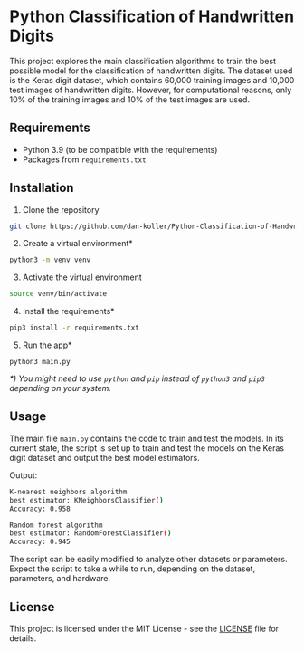 # Python Classification of Handwritten Digits

This project explores the main classification algorithms to train the best possible model for the classification of handwritten digits. The dataset used is the Keras digit dataset, which contains 60,000 training images and 10,000 test images of handwritten digits. However, for computational reasons, only 10% of the training images and 10% of the test images are used.

## Requirements

-   Python 3.9 (to be compatible with the requirements)
-   Packages from `requirements.txt`

## Installation

1.  Clone the repository

```bash
git clone https://github.com/dan-koller/Python-Classification-of-Handwritten-Digits
```

2. Create a virtual environment\*

```bash
python3 -m venv venv
```

3. Activate the virtual environment

```bash
source venv/bin/activate
```

4. Install the requirements\*

```bash
pip3 install -r requirements.txt
```

5. Run the app\*

```
python3 main.py
```

_\*) You might need to use `python` and `pip` instead of `python3` and `pip3` depending on your system._

## Usage

The main file `main.py` contains the code to train and test the models. In its current state, the script is set up to train and test the models on the Keras digit dataset and output the best model estimators.

Output:

```bash
K-nearest neighbors algorithm
best estimator: KNeighborsClassifier()
Accuracy: 0.958

Random forest algorithm
best estimator: RandomForestClassifier()
Accuracy: 0.945
```

The script can be easily modified to analyze other datasets or parameters. Expect the script to take a while to run, depending on the dataset, parameters, and hardware.

## License

This project is licensed under the MIT License - see the [LICENSE](LICENSE) file for details.
